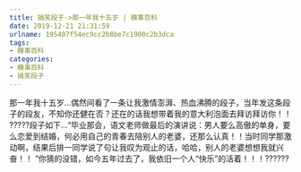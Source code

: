 ```yaml
---
title: 搞笑段子->那一年我十五岁 | 糗事百科
date: 2019-12-21 21:31:59
urlname: 195407f54ec9cc2b8be7c1900c2b3dca
tags: 
- 糗事百科
categories:
- 糗事百科
- 搞笑段子
---
```

那一年我十五岁…偶然间看了一条让我激情澎湃、热血沸腾的段子，当年发这条段子的段友，不知你还健在否？还在的话我想带着我的意大利泡面去拜访拜访你！！ ?????段子如下…“毕业那会，语文老师做最后的演讲说：男人要么高傲的单身，要么恋爱到结婚，何必用自己的青春去陪别人的老婆，还那么认真！！当时同学那激动啊，结果后排一同学说了句让我叹为观止的话，哈哈，别人的老婆想想我就兴奋！！ ”你猜的没错，如今五年过去了，我依旧一个人“快乐”的活着！！！??????


